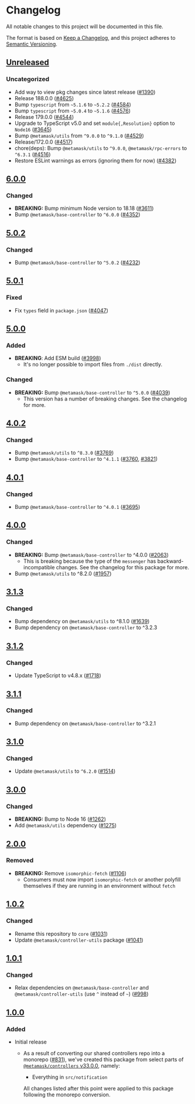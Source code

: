 # Changelog

All notable changes to this project will be documented in this file.

The format is based on [Keep a Changelog](https://keepachangelog.com/en/1.0.0/),
and this project adheres to [Semantic Versioning](https://semver.org/spec/v2.0.0.html).

## [Unreleased]

### Uncategorized

- Add way to view pkg changes since latest release ([#1390](https://github.com/MetaMask/core/pull/1390))
- Release 188.0.0 ([#4625](https://github.com/MetaMask/core/pull/4625))
- Bump `typescript` from `~5.1.6` to `~5.2.2` ([#4584](https://github.com/MetaMask/core/pull/4584))
- Bump `typescript` from `~5.0.4` to `~5.1.6` ([#4576](https://github.com/MetaMask/core/pull/4576))
- Release 179.0.0 ([#4544](https://github.com/MetaMask/core/pull/4544))
- Upgrade to TypeScript v5.0 and set `module{,Resolution}` option to `Node16` ([#3645](https://github.com/MetaMask/core/pull/3645))
- Bump `@metamask/utils` from `^9.0.0` to `^9.1.0` ([#4529](https://github.com/MetaMask/core/pull/4529))
- Release/172.0.0 ([#4517](https://github.com/MetaMask/core/pull/4517))
- chore(deps): Bump `@metamask/utils` to `^9.0.0`, `@metamask/rpc-errors` to `^6.3.1` ([#4516](https://github.com/MetaMask/core/pull/4516))
- Restore ESLint warnings as errors (ignoring them for now) ([#4382](https://github.com/MetaMask/core/pull/4382))

## [6.0.0]

### Changed

- **BREAKING:** Bump minimum Node version to 18.18 ([#3611](https://github.com/MetaMask/core/pull/3611))
- Bump `@metamask/base-controller` to `^6.0.0` ([#4352](https://github.com/MetaMask/core/pull/4352))

## [5.0.2]

### Changed

- Bump `@metamask/base-controller` to `^5.0.2` ([#4232](https://github.com/MetaMask/core/pull/4232))

## [5.0.1]

### Fixed

- Fix `types` field in `package.json` ([#4047](https://github.com/MetaMask/core/pull/4047))

## [5.0.0]

### Added

- **BREAKING**: Add ESM build ([#3998](https://github.com/MetaMask/core/pull/3998))
  - It's no longer possible to import files from `./dist` directly.

### Changed

- **BREAKING:** Bump `@metamask/base-controller` to `^5.0.0` ([#4039](https://github.com/MetaMask/core/pull/4039))
  - This version has a number of breaking changes. See the changelog for more.

## [4.0.2]

### Changed

- Bump `@metamask/utils` to `^8.3.0` ([#3769](https://github.com/MetaMask/core/pull/3769))
- Bump `@metamask/base-controller` to `^4.1.1` ([#3760](https://github.com/MetaMask/core/pull/3760), [#3821](https://github.com/MetaMask/core/pull/3821))

## [4.0.1]

### Changed

- Bump `@metamask/base-controller` to `^4.0.1` ([#3695](https://github.com/MetaMask/core/pull/3695))

## [4.0.0]

### Changed

- **BREAKING:** Bump `@metamask/base-controller` to ^4.0.0 ([#2063](https://github.com/MetaMask/core/pull/2063))
  - This is breaking because the type of the `messenger` has backward-incompatible changes. See the changelog for this package for more.
- Bump `@metamask/utils` to ^8.2.0 ([#1957](https://github.com/MetaMask/core/pull/1957))

## [3.1.3]

### Changed

- Bump dependency on `@metamask/utils` to ^8.1.0 ([#1639](https://github.com/MetaMask/core/pull/1639))
- Bump dependency on `@metamask/base-controller` to ^3.2.3

## [3.1.2]

### Changed

- Update TypeScript to v4.8.x ([#1718](https://github.com/MetaMask/core/pull/1718))

## [3.1.1]

### Changed

- Bump dependency on `@metamask/base-controller` to ^3.2.1

## [3.1.0]

### Changed

- Update `@metamask/utils` to `^6.2.0` ([#1514](https://github.com/MetaMask/core/pull/1514))

## [3.0.0]

### Changed

- **BREAKING:** Bump to Node 16 ([#1262](https://github.com/MetaMask/core/pull/1262))
- Add `@metamask/utils` dependency ([#1275](https://github.com/MetaMask/core/pull/1275))

## [2.0.0]

### Removed

- **BREAKING:** Remove `isomorphic-fetch` ([#1106](https://github.com/MetaMask/controllers/pull/1106))
  - Consumers must now import `isomorphic-fetch` or another polyfill themselves if they are running in an environment without `fetch`

## [1.0.2]

### Changed

- Rename this repository to `core` ([#1031](https://github.com/MetaMask/controllers/pull/1031))
- Update `@metamask/controller-utils` package ([#1041](https://github.com/MetaMask/controllers/pull/1041))

## [1.0.1]

### Changed

- Relax dependencies on `@metamask/base-controller` and `@metamask/controller-utils` (use `^` instead of `~`) ([#998](https://github.com/MetaMask/core/pull/998))

## [1.0.0]

### Added

- Initial release

  - As a result of converting our shared controllers repo into a monorepo ([#831](https://github.com/MetaMask/core/pull/831)), we've created this package from select parts of [`@metamask/controllers` v33.0.0](https://github.com/MetaMask/core/tree/v33.0.0), namely:

    - Everything in `src/notification`

    All changes listed after this point were applied to this package following the monorepo conversion.

[Unreleased]: https://github.com/MetaMask/core/compare/@metamask/notification-controller@6.0.0...HEAD
[6.0.0]: https://github.com/MetaMask/core/compare/@metamask/notification-controller@5.0.2...@metamask/notification-controller@6.0.0
[5.0.2]: https://github.com/MetaMask/core/compare/@metamask/notification-controller@5.0.1...@metamask/notification-controller@5.0.2
[5.0.1]: https://github.com/MetaMask/core/compare/@metamask/notification-controller@5.0.0...@metamask/notification-controller@5.0.1
[5.0.0]: https://github.com/MetaMask/core/compare/@metamask/notification-controller@4.0.2...@metamask/notification-controller@5.0.0
[4.0.2]: https://github.com/MetaMask/core/compare/@metamask/notification-controller@4.0.1...@metamask/notification-controller@4.0.2
[4.0.1]: https://github.com/MetaMask/core/compare/@metamask/notification-controller@4.0.0...@metamask/notification-controller@4.0.1
[4.0.0]: https://github.com/MetaMask/core/compare/@metamask/notification-controller@3.1.3...@metamask/notification-controller@4.0.0
[3.1.3]: https://github.com/MetaMask/core/compare/@metamask/notification-controller@3.1.2...@metamask/notification-controller@3.1.3
[3.1.2]: https://github.com/MetaMask/core/compare/@metamask/notification-controller@3.1.1...@metamask/notification-controller@3.1.2
[3.1.1]: https://github.com/MetaMask/core/compare/@metamask/notification-controller@3.1.0...@metamask/notification-controller@3.1.1
[3.1.0]: https://github.com/MetaMask/core/compare/@metamask/notification-controller@3.0.0...@metamask/notification-controller@3.1.0
[3.0.0]: https://github.com/MetaMask/core/compare/@metamask/notification-controller@2.0.0...@metamask/notification-controller@3.0.0
[2.0.0]: https://github.com/MetaMask/core/compare/@metamask/notification-controller@1.0.2...@metamask/notification-controller@2.0.0
[1.0.2]: https://github.com/MetaMask/core/compare/@metamask/notification-controller@1.0.1...@metamask/notification-controller@1.0.2
[1.0.1]: https://github.com/MetaMask/core/compare/@metamask/notification-controller@1.0.0...@metamask/notification-controller@1.0.1
[1.0.0]: https://github.com/MetaMask/core/releases/tag/@metamask/notification-controller@1.0.0
